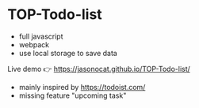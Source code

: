 # TOP-Todo-list

- full javascript
- webpack
- use local storage to save data


Live demo 👉 https://jasonocat.github.io/TOP-Todo-list/
- mainly inspired by https://todoist.com/
- missing feature "upcoming task"
